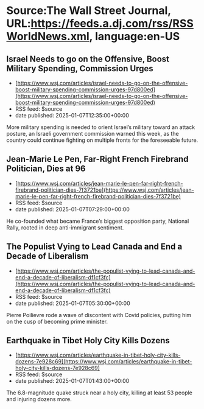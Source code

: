 # Source:The Wall Street Journal, URL:https://feeds.a.dj.com/rss/RSSWorldNews.xml, language:en-US

## Israel Needs to go on the Offensive, Boost Military Spending, Commission Urges
 - [https://www.wsj.com/articles/israel-needs-to-go-on-the-offensive-boost-military-spending-commission-urges-97d800ed](https://www.wsj.com/articles/israel-needs-to-go-on-the-offensive-boost-military-spending-commission-urges-97d800ed)
 - RSS feed: $source
 - date published: 2025-01-07T12:35:00+00:00

More military spending is needed to orient Israel’s military toward an attack posture, an Israeli government commission warned this week, as the country could continue fighting on multiple fronts for the foreseeable future.

## Jean-Marie Le Pen, Far-Right French Firebrand Politician, Dies at 96
 - [https://www.wsj.com/articles/jean-marie-le-pen-far-right-french-firebrand-politician-dies-7f3721be](https://www.wsj.com/articles/jean-marie-le-pen-far-right-french-firebrand-politician-dies-7f3721be)
 - RSS feed: $source
 - date published: 2025-01-07T07:29:00+00:00

He co-founded what became France’s biggest opposition party, National Rally, rooted in deep anti-immigrant sentiment.

## The Populist Vying to Lead Canada and End a Decade of Liberalism
 - [https://www.wsj.com/articles/the-populist-vying-to-lead-canada-and-end-a-decade-of-liberalism-df1cf3fc](https://www.wsj.com/articles/the-populist-vying-to-lead-canada-and-end-a-decade-of-liberalism-df1cf3fc)
 - RSS feed: $source
 - date published: 2025-01-07T05:30:00+00:00

Pierre Poilievre rode a wave of discontent with Covid policies, putting him on the cusp of becoming prime minister.

## Earthquake in Tibet Holy City Kills Dozens
 - [https://www.wsj.com/articles/earthquake-in-tibet-holy-city-kills-dozens-7e928c69](https://www.wsj.com/articles/earthquake-in-tibet-holy-city-kills-dozens-7e928c69)
 - RSS feed: $source
 - date published: 2025-01-07T01:43:00+00:00

The 6.8-magnitude quake struck near a holy city, killing at least 53 people and injuring dozens more.

